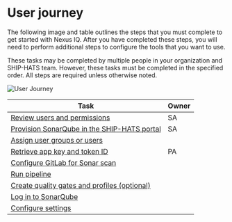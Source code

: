 # User journey

The following image and table outlines the steps that you must complete to get started with Nexus IQ. After you have completed these steps, you will need to perform additional steps to configure the tools that you want to use.

These tasks may be completed by multiple people in your organization and SHIP-HATS team. However, these tasks must be completed in the specified order. All steps are required unless otherwise noted. 

![User Journey](./images/user-journey-sonarqube.png)


|Task|Owner|
|---|---|
|[Review users and permissions](sonarqube/sonarqube-users-and-permissions)|SA|
|[Provision SonarQube in the SHIP-HATS portal](sonarqube/sonarqube-provision)|SA|
[Assign user groups or users](sonarqube/sonarqube-manage-users)|
[Retrieve app key and token ID]()|PA|
[Configure GitLab for Sonar scan]()|
[Run pipeline]()|
[Create quality gates and profiles (optional)]()|  
[Log in to SonarQube](sonarqube/sonarqube-log-in)|  
[Configure settings](sonarqube/sonarqube-configure-settings)  |